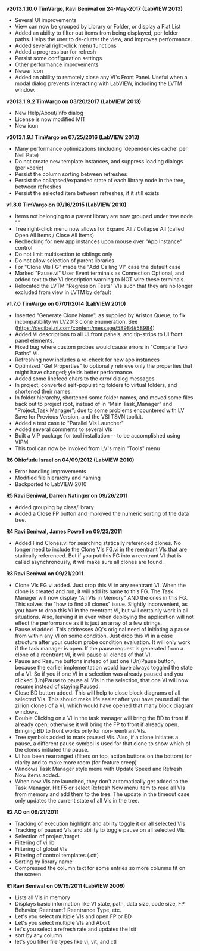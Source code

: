 **v2013.1.10.0 TimVargo, Ravi Beniwal on 24-May-2017 (LabVIEW 2013)**

* Several UI improvements
* View can now be grouped by Library or Folder, or display a Flat List
* Added an ability to filter out items from being displayed, per folder paths.  Helps the user to de-clutter the view, and improves performance.
* Added several right-click menu functions
* Added a progress bar for refresh
* Persist some configuration settings
* Other performance improvements
* Newer icon
* Added an ability to remotely close any VI's Front Panel.  Useful when a modal dialog prevents interacting with LabVIEW, including the LVTM window.

**v2013.1.9.2 TimVargo on 03/20/2017 (LabVIEW 2013)**

* New Help/About/Info dialog
* License is now modified MIT
* New icon

**v2013.1.9.1 TimVargo on 07/25/2016 (LabVIEW 2013)**

* Many performance optimizations (including 'dependencies cache' per Neil Pate)
* Do not create new template instances, and suppress loading dialogs (per xceric)
* Persist the column sorting between refreshes
* Persist the collapsed/expanded state of each library node in the tree, between refreshes
* Persist the selected item between refreshes, if it still exists

**v1.8.0 TimVargo on 07/16/2015 (LabVIEW 2010)**

* Items not belonging to a parent library are now grouped under tree node "<no parent library>"
* Tree right-click menu now allows for Expand All / Collapse All (called Open All Items / Close All Items)
* Rechecking for new app instances upon mouse over "App Instance" control
* Do not limit multisection to siblings only
* Do not allow selection of parent libraries
* For "Clone VIs FG" made the "Add Calling VI" case the default case
* Marked "Pause.vi" User Event terminals as Connection Optional, and added text to the VI description warning to NOT wire these terminals.
* Relocated the LVTM "Regression Tests" VIs such that they are no longer excluded from view in LVTM by default

**v1.7.0 TimVargo on 07/01/2014 (LabVIEW 2010)**

* Inserted "Generate Clone Name", as supplied by Aristos Queue, to fix incompatibility w/ LV2013 clone enumeration.  See (https://decibel.ni.com/content/message/58984#58984)
* Added VI descriptions to all UI front panels, and tip-strips to UI front panel elements.
* Fixed bug where custom probes would cause errors in "Compare Two Paths" VI.
* Refreshing now includes a re-check for new app instances
* Optimized "Get Properties" to optionally retrieve only the properties that might have changed; yields better performance.
* Added some linefeed chars to the error dialog messages
* In project, converted self-populating folders to virtual folders, and shortened their names.
* In folder hierarchy, shortened some folder names, and moved some files back out to project root, instead of in "Main Task_Manager" and "Project_Task Manager"; due to some problems encountered with LV Save for Previous Version, and the VSI TSVN toolkit.
* Added a test case to "Parallel VIs Launcher"
* Added several comments to several VIs
* Built a VIP package for tool installation -- to be accomplished using VIPM
* This tool can now be invoked from LV's main "Tools" menu

**R6 Ohiofudu Israel on 04/09/2012 (LabVIEW 2010)**

* Error handling improvements
* Modified file hierarchy and naming
* Backported to LabVIEW 2010

**R5 Ravi Beniwal, Darren Natinger on 09/26/2011**

* Added grouping by class/library
* Added a Close FP button and improved the numeric sorting of the data tree.

**R4 Ravi Beniwal, James Powell on 09/23/2011**

* Added Find Clones.vi for searching statically referenced clones.
No longer need to include the Clone VIs FG.vi in the reentrant VIs that are statically referenced.
But if you put this FG into a reentrant VI that is called asynchronously, it will make sure all clones are found. 

**R3 Ravi Beniwal on 09/21/2011**

* Clone VIs FG.vi added. Just drop this VI in any reentrant VI. When the clone is created and run, it will add its name to this FG. The Task Manager will now display "All VIs in Memory" AND the ones in this FG. This solves the "how to find all clones" issue. Slightly inconvenient, as you have to drop this VI in the reentrant VI, but will certainly work in all situations. Also, leaving it in even when deploying the application will not effect the performance as it is just an array of a few strings.
* Pause.vi added. This addresses AQ's original need of initiating a pause from within any VI on some condition. Just drop this VI in a case structure after your custom probe condition evaluation. It will only work if the task manager is open. If the pause request is generated from a clone of a reentrant VI, it will pause all clones of that VI.
* Pause and Resume buttons instead of just one (Un)Pause button, because the earlier implementation would have always toggled the state of a VI. So if you if one VI in a selection was already paused and you clicked (Un)Pause to pause all VIs in the selection, that one VI will now resume instead of staying Paused.
* Close BD button added. This will help to close block diagrams of all selected VIs. This should make life easier after you have paused all the zillion clones of a VI, which would have opened that many block diagram windows.
* Double Clicking on a VI in the task manager will bring the BD to front if already open, otherwise it will bring the FP to front if already open. Bringing BD to front works only for non-reentrant VIs.
* Tree symbols added to mark paused VIs. Also, if a clone initiates a pause, a different pause symbol is used for that clone to show which of the clones initiated the pause.
* UI has been rearranged (filters on top, action buttons on the bottom) for clarity and to make more room (for feature creep)
* Windows Task Manager style menu with Update Speed and Refresh Now items added.
* When new VIs are launched, they don't automatically get added to the Task Manager. Hit F5 or select Refresh Now menu item to read all VIs from memory and add them to the tree. The update in the timeout case only updates the current state of all VIs in the tree.

**R2 AQ on 09/21/2011**

* Tracking of execution highlight and ability toggle it on all selected VIs
* Tracking of paused VIs and ability to toggle pause on all selected VIs
* Selection of project/target
* Filtering of vi.lib
* Filtering of global VIs
* Filtering of control templates (.ctt)
* Sorting by library name
* Compressed the column text for some entries so more columns fit on the screen

**R1 Ravi Beniwal on 09/19/2011 (LabVIEW 2009)**

* Lists all VIs in memory
* Displays basic information like VI state, path, data size, code size, FP Behavior, Reentrant? Reentrance Type, etc.
* Let's you select multiple VIs and open FP or BD
* Let's you select multiple VIs and Abort
* let's you select a refresh rate and updates the lsit
* sort by any column
* let's you filter file types like vi, vit, and ctl
